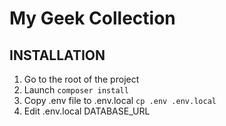 My Geek Collection
==================

## INSTALLATION
1. Go to the root of the project
2. Launch `composer install`
3. Copy .env file to .env.local `cp .env .env.local`
4. Edit .env.local DATABASE_URL

